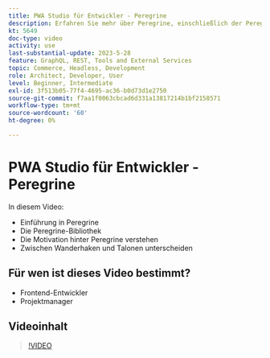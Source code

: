 ```yaml
---
title: PWA Studio für Entwickler - Peregrine
description: Erfahren Sie mehr über Peregrine, einschließlich der Peregrine-Bibliothek. Verstehen Sie die Motivation hinter Peregrine​ die Unterschiede zwischen Peregrine-Haken und Talonen.
kt: 5649
doc-type: video
activity: use
last-substantial-update: 2023-5-28
feature: GraphQL, REST, Tools and External Services
topic: Commerce, Headless, Development
role: Architect, Developer, User
level: Beginner, Intermediate
exl-id: 3f513b05-77f4-4695-ac36-b0d73d1e2750
source-git-commit: f7aa1f0063cbcad6d331a13817214b1bf2158571
workflow-type: tm+mt
source-wordcount: '60'
ht-degree: 0%

---
```


# PWA Studio für Entwickler - Peregrine

In diesem Video:

- Einführung in Peregrine
- Die Peregrine-Bibliothek
- Die Motivation hinter Peregrine verstehen
- Zwischen Wanderhaken und Talonen unterscheiden

## Für wen ist dieses Video bestimmt?

- Frontend-Entwickler
- Projektmanager

## Videoinhalt

>[!VIDEO](https://video.tv.adobe.com/v/35720?quality=12&learn=on)
